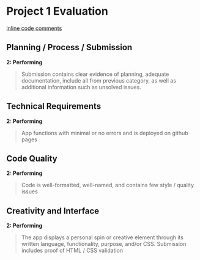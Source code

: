 # Project 1 Evaluation

[inline code comments](https://github.com/tedlayea/tedHangman/pull/2/files)

## Planning / Process / Submission

**2: Performing**
> Submission contains clear evidence of planning, adequate documentation, include all from previous category, as well as additional information such as unsolved issues.

## Technical Requirements

**2: Performing**
> App functions with minimal or no errors and is deployed on github pages

## Code Quality

**2: Performing**
> Code is well-formatted, well-named, and contains few style / quality issues

## Creativity and Interface

**2: Performing**
> The app displays a personal spin or creative element through its written language, functionality, purpose, and/or CSS. Submission includes proof of HTML / CSS validation
